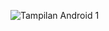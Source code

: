 ![Tampilan Android 1](https://user-images.githubusercontent.com/71649229/177387801-00601ba9-3541-4014-a57b-40ae5ea63f5d.jpg)

